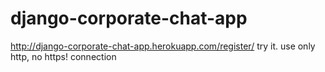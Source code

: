# django-corporate-chat-app
http://django-corporate-chat-app.herokuapp.com/register/ try it.
use only http, no https! connection
